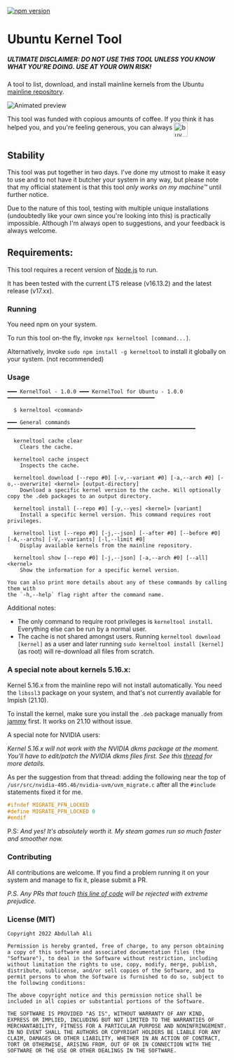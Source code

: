 [![npm version](https://badge.fury.io/js/kerneltool.svg)](https://badge.fury.io/js/kerneltool)

# Ubuntu Kernel Tool

##### ULTIMATE DISCLAIMER: DO NOT USE THIS TOOL UNLESS YOU KNOW WHAT YOU'RE DOING. USE AT YOUR OWN RISK!

A tool to list, download, and install mainline kernels from the Ubuntu [mainline repository](https://kernel.ubuntu.com/~kernel-ppa/mainline/).

![Animated preview](./preview/kerneltool.webp)

This tool was funded with copious amounts of coffee. If you think it has helped you, and you're feeling generous, you can always [<img alt="buy me another coffee!" align="middle" src="https://img.buymeacoffee.com/button-api/?text=buy%20me%20another%20coffee%21&emoji=&slug=voodooattack&button_colour=FFDD00&font_colour=000000&font_family=Bree&outline_colour=000000&coffee_colour=ffffff" height="32"></img>](https://www.buymeacoffee.com/voodooattack)

## Stability

This tool was put together in two days. I've done my utmost to make it easy to use and to not have it butcher your system in any way, but please note that my official statement is that this tool *only works on my machine™* until further notice.

Due to the nature of this tool, testing with multiple unique installations (undoubtedly like your own since you're looking into this) is practically impossible. Although I'm always open to suggestions, and your feedback is always welcome.

## Requirements:

This tool requires a recent version of [Node.js](https://nodejs.org) to run.

It has been tested with the current LTS release (v16.13.2) and the latest release (v17.xx).

### Running

You need npm on your system.

To run this tool on-the fly, invoke `npx kerneltool [command...]`.

Alternatively, invoke `sudo npm install -g kerneltool` to install it globally on your system. (not recommended)

### Usage

```
━━━ KernelTool - 1.0.0 ━━━ KernelTool for Ubuntu - 1.0.0 ━━━━━━━━━━━━━━━━━━━━━━━━━━━━━━━━━━━━━━━━━━━━━━━

  $ kerneltool <command>

━━━ General commands ━━━━━━━━━━━━━━━━━━━━━━━━━━━━━━━━━━━━━━━━━━━━━━━━━━━━━━━━━━━━

  kerneltool cache clear
    Clears the cache.

  kerneltool cache inspect
    Inspects the cache.

  kerneltool download [--repo #0] [-v,--variant #0] [-a,--arch #0] [-o,--overwrite] <kernel> [output-directory]
    Download a specific kernel version to the cache. Will optionally copy the .deb packages to an output directory.

  kerneltool install [--repo #0] [-y,--yes] <kernel> [variant]
    Install a specific kernel version. This command requires root privileges.

  kerneltool list [--repo #0] [-j,--json] [--after #0] [--before #0] [-A,--archs] [-V,--variants] [-l,--limit #0]
    Display available kernels from the mainline repository.

  kerneltool show [--repo #0] [-j,--json] [-a,--arch #0] [--all] <kernel>
    Show the information for a specific kernel version.

You can also print more details about any of these commands by calling them with
the `-h,--help` flag right after the command name.
```

Additional notes:
- The only command to require root privileges is `kerneltool install`. Everything else can be run by a normal user.
- The cache is not shared amongst users. Running `kerneltool download [kernel]` as a user and later running `sudo kerneltool install [kernel]` (as root) will re-download all files from scratch.

### A special note about kernels 5.16.x:

Kernel 5.16.x from the mainline repo will not install automatically. You need the `libssl3` package on your system, and that's not currently available for Impish (21.10).

To install the kernel, make sure you install the `.deb` package manually from [jammy](https://packages.ubuntu.com/jammy/libssl3) first. It works on 21.10 without issue.

A special note for NVIDIA users:

*Kernel 5.16.x will not work with the NVIDIA dkms package at the moment. You'll have to edit/patch the NVIDIA dkms files first. See this [thread](https://bbs.archlinux.org/viewtopic.php?id=271400) for more details.*

As per the suggestion from that thread: adding the following near the top of `/usr/src/nvidia-495.46/nvidia-uvm/uvm_migrate.c` after all the `#include` statements fixed it for me.

```c
#ifndef MIGRATE_PFN_LOCKED
#define MIGRATE_PFN_LOCKED 0
#endif
```

P.S: *And yes! It's absolutely worth it. My steam games run so much faster and smoother now.*

### Contributing

All contributions are welcome. If you find a problem running it on your system and manage to fix it, please submit a PR.

*P.S. Any PRs that touch [this line of code](./src/lib/repo.ts#101) will be rejected with extreme prejudice.*

### License (MIT)

```
Copyright 2022 Abdullah Ali

Permission is hereby granted, free of charge, to any person obtaining a copy of this software and associated documentation files (the "Software"), to deal in the Software without restriction, including without limitation the rights to use, copy, modify, merge, publish, distribute, sublicense, and/or sell copies of the Software, and to permit persons to whom the Software is furnished to do so, subject to the following conditions:

The above copyright notice and this permission notice shall be included in all copies or substantial portions of the Software.

THE SOFTWARE IS PROVIDED "AS IS", WITHOUT WARRANTY OF ANY KIND, EXPRESS OR IMPLIED, INCLUDING BUT NOT LIMITED TO THE WARRANTIES OF MERCHANTABILITY, FITNESS FOR A PARTICULAR PURPOSE AND NONINFRINGEMENT. IN NO EVENT SHALL THE AUTHORS OR COPYRIGHT HOLDERS BE LIABLE FOR ANY CLAIM, DAMAGES OR OTHER LIABILITY, WHETHER IN AN ACTION OF CONTRACT, TORT OR OTHERWISE, ARISING FROM, OUT OF OR IN CONNECTION WITH THE SOFTWARE OR THE USE OR OTHER DEALINGS IN THE SOFTWARE.
```
